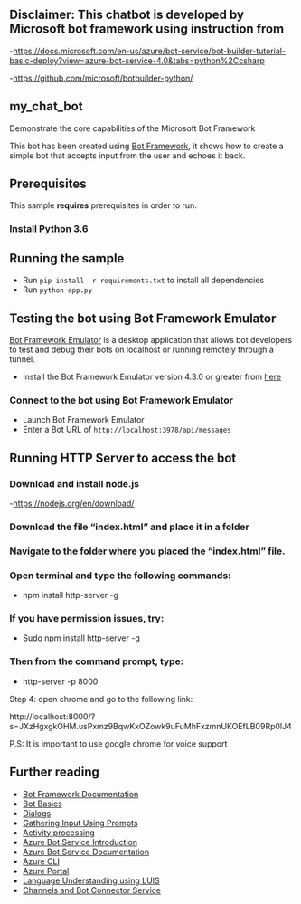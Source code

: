 ## Disclaimer: This chatbot is developed by Microsoft bot framework using instruction from
 
-https://docs.microsoft.com/en-us/azure/bot-service/bot-builder-tutorial-basic-deploy?view=azure-bot-service-4.0&tabs=python%2Ccsharp 

-https://github.com/microsoft/botbuilder-python/

## my_chat_bot

Demonstrate the core capabilities of the Microsoft Bot Framework

This bot has been created using [Bot Framework](https://dev.botframework.com), it shows how to create a simple bot that accepts input from the user and echoes it back.

## Prerequisites

This sample **requires** prerequisites in order to run.

### Install Python 3.6

## Running the sample
- Run `pip install -r requirements.txt` to install all dependencies
- Run `python app.py`


## Testing the bot using Bot Framework Emulator

[Bot Framework Emulator](https://github.com/microsoft/botframework-emulator) is a desktop application that allows bot developers to test and debug their bots on localhost or running remotely through a tunnel.

- Install the Bot Framework Emulator version 4.3.0 or greater from [here](https://github.com/Microsoft/BotFramework-Emulator/releases)

### Connect to the bot using Bot Framework Emulator

- Launch Bot Framework Emulator
- Enter a Bot URL of `http://localhost:3978/api/messages`

## Running HTTP Server to access the bot

### Download and install node.js 

-https://nodejs.org/en/download/ 

 

### Download the file “index.html” and place it in a folder 

### Navigate to the folder where you placed the “index.html” file.  

### Open terminal and type the following commands: 

- npm install http-server -g 

### If you have permission issues, try: 

- Sudo npm install http-server -g 

### Then from the command prompt, type: 

- http-server -p 8000 



 

Step 4: open chrome and go to the following link:  

http://localhost:8000/?s=JXzHgxgkOHM.usPxmz9BqwKxOZowk9uFuMhFxzmnUKOEfLB09Rp0lJ4 

P.S: It is important to use google chrome for voice support 
## Further reading

- [Bot Framework Documentation](https://docs.botframework.com)
- [Bot Basics](https://docs.microsoft.com/azure/bot-service/bot-builder-basics?view=azure-bot-service-4.0)
- [Dialogs](https://docs.microsoft.com/azure/bot-service/bot-builder-concept-dialog?view=azure-bot-service-4.0)
- [Gathering Input Using Prompts](https://docs.microsoft.com/azure/bot-service/bot-builder-prompts?view=azure-bot-service-4.0&tabs=csharp)
- [Activity processing](https://docs.microsoft.com/en-us/azure/bot-service/bot-builder-concept-activity-processing?view=azure-bot-service-4.0)
- [Azure Bot Service Introduction](https://docs.microsoft.com/azure/bot-service/bot-service-overview-introduction?view=azure-bot-service-4.0)
- [Azure Bot Service Documentation](https://docs.microsoft.com/azure/bot-service/?view=azure-bot-service-4.0)
- [Azure CLI](https://docs.microsoft.com/cli/azure/?view=azure-cli-latest)
- [Azure Portal](https://portal.azure.com)
- [Language Understanding using LUIS](https://docs.microsoft.com/azure/cognitive-services/luis/)
- [Channels and Bot Connector Service](https://docs.microsoft.com/azure/bot-service/bot-concepts?view=azure-bot-service-4.0)